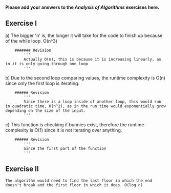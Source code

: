 #### Please add your answers to the ***Analysis of  Algorithms*** exercises here.

## Exercise I

a) The bigger 'n' is, the longer it will take for the code to finish up because of the while loop. O(n^3)

        ####### Revision
            '''
            Actually O(n), this is because it is increasing linearly, as in it is only going through one loop
            '''


b) Due to the second loop comparing values, the runtime complexity is O(n) since only the first loop is iterating.

        ###### Revision
            '''
            Since there is a loop inside of another loop, this would run in quadratic time, O(n^2), as in the run time would exponentially grow depending on the size of the input. 
            '''


c) This function is checking if bunnies exist, therefore the runtime complexity is O(1) since it is not iterating over anything.

        ###### Revision
            '''
            Since the first part of the function
            '''

## Exercise II
    The algorithm would need to find the last floor in which the end doesn't break and the first floor in which it does. O(log n)

